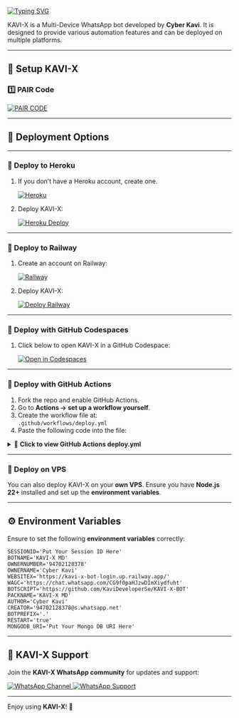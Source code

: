 ﻿[![Typing SVG](https://readme-typing-svg.demolab.com?font=Fira+Code&center=true&size=60&pause=1000&width=435&height=100&lines=KAVI-X+MD)](https://git.io/typing-svg)

KAVI-X is a Multi-Device WhatsApp bot developed by **Cyber Kavi**. It is designed to provide various automation features and can be deployed on multiple platforms.

---

## 🔧 Setup KAVI-X

### 1️⃣ PAIR Code

<a href='https://kavi-x-bot-login.up.railway.app/' target="_blank">
<img alt='PAIR CODE' src='https://img.shields.io/badge/PAIR_CODE-100000?style=for-the-badge&logo=scan&logoColor=white&labelColor=black&color=black'/>
</a>

---

## 🚀 Deployment Options

---

### 🔹 Deploy to **Heroku**
1. If you don’t have a Heroku account, create one.
   
   <a href='https://signup.heroku.com/' target="_blank">
   <img alt='Heroku' src='https://img.shields.io/badge/-Create-black?style=for-the-badge&logo=heroku&logoColor=white'/>
   </a>

2. Deploy KAVI-X:
   
   <a href='https://www.heroku.com/' target="_blank">
   <img alt='Heroku Deploy' src='https://img.shields.io/badge/-Deploy-black?style=for-the-badge&logo=heroku&logoColor=white'/>
   </a>

---

### 🔹 Deploy to **Railway**
1. Create an account on Railway:
   
   <a href='https://railway.app/login' target="_blank">
   <img alt='Railway' src='https://img.shields.io/badge/-Create-black?style=for-the-badge&logo=railway&logoColor=white'/>
   </a>

2. Deploy KAVI-X:
   
   <a href='https://railway.com/' target="_blank">
   <img alt='Deploy Railway' src='https://img.shields.io/badge/-Deploy-black?style=for-the-badge&logo=railway&logoColor=white'/>
   </a>

---

### 🔹 Deploy with **GitHub Codespaces**
1. Click below to open KAVI-X in a GitHub Codespace:

   <a href="https://github.com/codespaces/new?hide_repo_select=true&repo=KaviDeveloperSe/KAVI-X-BOT" target="_blank">
   <img alt="Open in Codespaces" src="https://img.shields.io/badge/Open%20in%20GitHub%20Codespaces-121013?style=for-the-badge&logo=github&logoColor=white"/>
   </a>

---

### 🔹 Deploy with **GitHub Actions**

1. Fork the repo and enable GitHub Actions.  
2. Go to **Actions → set up a workflow yourself**.  
3. Create the workflow file at:  
   `.github/workflows/deploy.yml`  
4. Paste the following code into the file:

<details>
<summary>📜 <strong>Click to view GitHub Actions deploy.yml</strong></summary>

```yaml
name: Node.js CI

on:
  push:
    branches:
      - main
  pull_request:
    branches:
      - main

concurrency:
  group: ${{ github.workflow }}-${{ github.ref }}
  cancel-in-progress: true

jobs:
  build:
    runs-on: ubuntu-latest

    strategy:
      matrix:
        node-version: [20.x]

    steps:
    - name: Checkout repository
      uses: actions/checkout@v3

    - name: Set up Node.js
      uses: actions/setup-node@v3
      with:
        node-version: ${{ matrix.node-version }}

    - name: Install dependencies
      run: npm install --legacy-peer-deps

    - name: Start application
      run: npm start
```
</details>

---

### 🔹 Deploy on **VPS**
You can also deploy KAVI-X on your **own VPS**. Ensure you have **Node.js 22+** installed and set up the **environment variables**.

---

## ⚙️ Environment Variables
Ensure to set the following **environment variables** correctly:

```env
SESSIONID='Put Your Session ID Here'
BOTNAME='KAVI-X MD'
OWNERNUMBER='94702128378'
OWNERNAME='Cyber Kavi'
WEBSITEX='https://kavi-x-bot-login.up.railway.app/'
WAGC='https://chat.whatsapp.com/CG9f0paHJzwDImXiydfuht'
BOTSCRIPT='https://github.com/KaviDeveloperSe/KAVI-X-BOT'
PACKNAME='KAVI-X MD'
AUTHOR='Cyber Kavi'
CREATOR='94702128378@s.whatsapp.net'
BOTPREFIX='.'
RESTART='true'
MONGODB_URI='Put Your Mongo DB URI Here'
```
---

## 🔗 KAVI-X Support

Join the **KAVI-X WhatsApp community** for updates and support:

<a href="https://whatsapp.com/channel/0029VajVe7sC1FuI2qVvRM1R">
<img alt="WhatsApp Channel" src="https://img.shields.io/badge/-Whatsapp%20Channel-white?style=for-the-badge&logo=whatsapp&logoColor=black"/>
</a>

<a href="https://chat.whatsapp.com/CG9f0paHJzwDImXiydfuht">
<img alt="WhatsApp Support" src="https://img.shields.io/badge/WhatsApp-25D366?style=for-the-badge&logo=whatsapp&logoColor=white"/>
</a>

---

Enjoy using **KAVI-X**! 🚀
